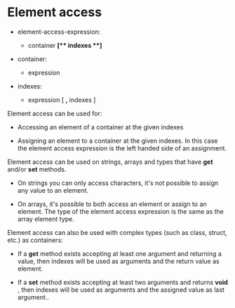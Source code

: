 

Element access
==============

-   element-access-expression:

    -   container **[\*\* indexes \*\*]**

-   container:

    -   expression

-   indexes:

    -   expression [ **,** indexes ]

Element access can be used for:

-   Accessing an element of a container at the given indexes

-   Assigning an element to a container at the given indexes. In this case the element access expression is the left handed side of an assignment.

Element access can be used on strings, arrays and types that have **get** and/or **set** methods.

-   On strings you can only access characters, it's not possible to assign any value to an element.

-   On arrays, it's possible to both access an element or assign to an element. The type of the element access expression is the same as the array element type.

Element access can also be used with complex types (such as class, struct, etc.) as containers:

-   If a **get** method exists accepting at least one argument and returning a value, then indexes will be used as arguments and the return value as element.

-   If a **set** method exists accepting at least two arguments and returns **void** , then indexes will be used as arguments and the assigned value as last argument..
